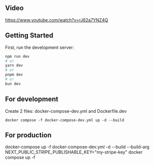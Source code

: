 ## Video

https://www.youtube.com/watch?v=rJ62a7YNZ4Q

## Getting Started

First, run the development server:

```bash
npm run dev
# or
yarn dev
# or
pnpm dev
# or
bun dev
```

## For development

Create 2 files: docker-compose-dev.yml and Dockerfile.dev

```
docker compose -f docker-compose-dev.yml up -d --build
```

## For production

docker-compose up -f docker-compose-dev.yml -d --build --build-arg NEXT_PUBLIC_STRIPE_PUBLISHABLE_KEY="my-stripe-key"
docker compose up -f
